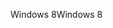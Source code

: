 <span data-ttu-id="fc5d5-101">Windows 8</span><span class="sxs-lookup"><span data-stu-id="fc5d5-101">Windows 8</span></span>
